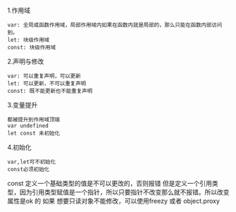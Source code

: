 1.作用域

```
var: 全局或函数作用域，局部作用域内如果在函数内就是局部的，那么只能在函数内部访问到。
let: 块级作用域
const: 块级作用域
```

2.声明与修改

```
var: 可以重复声明，可以更新
let: 可以更新，不可以重复声明
const: 既不能更新也不能重复声明
```

3.变量提升

```
都被提升到作用域顶端
var undefined
let const 未初始化
```

4.初始化

```
var,let可不初始化
const必须初始化
```

const 定义一个基础类型的值是不可以更改的，否则报错
但是定义一个引用类型，因为引用类型赋值是一个指针，所以只要指针不改变那么就不报错。所以改变属性是ok 的
如果 想要只读对象不能修改，可以使用freezy 或者 object.proxy
